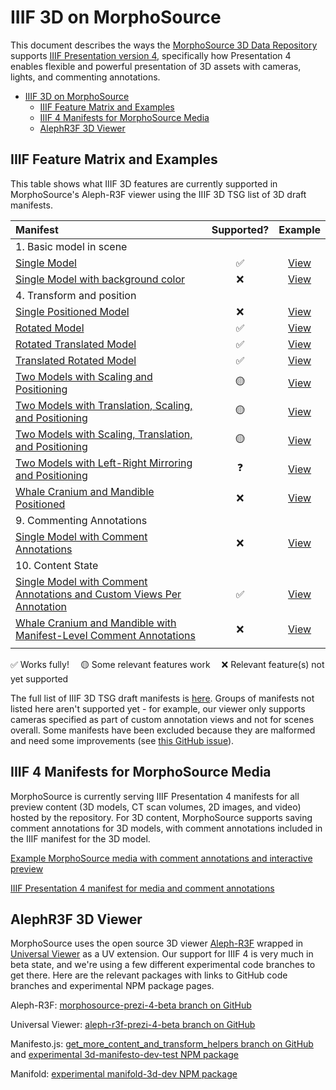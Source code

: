 # IIIF 3D on MorphoSource

This document describes the ways the [MorphoSource 3D Data Repository]([https://](https://www.morphosource.org/)) supports [IIIF Presentation version 4](https://preview.iiif.io/api/prezi-4/presentation/4.0/model/), specifically how Presentation 4 enables flexible and powerful presentation of 3D assets with cameras, lights, and commenting annotations.

- [IIIF 3D on MorphoSource](#iiif-3d-on-morphosource)
  - [IIIF Feature Matrix and Examples](#iiif-feature-matrix-and-examples)
  - [IIIF 4 Manifests for MorphoSource Media](#iiif-4-manifests-for-morphosource-media)
  - [AlephR3F 3D Viewer](#alephr3f-3d-viewer)

## IIIF Feature Matrix and Examples

This table shows what IIIF 3D features are currently supported in MorphoSource's Aleph-R3F viewer using the IIIF 3D TSG list of 3D draft manifests.

| Manifest | Supported? | Example
| :--- | :---: | :---: |
| 1. Basic model in scene | |
| [Single Model](https://raw.githubusercontent.com/IIIF/3d/main/manifests/1_basic_model_in_scene/model_origin.json) | ✅ | [View](https://www.morphosource.org/uv/uv.html#?manifest=https://raw.githubusercontent.com/IIIF/3d/main/manifests/1_basic_model_in_scene/model_origin.json)
| [Single Model with background color](https://raw.githubusercontent.com/IIIF/3d/main/manifests/1_basic_model_in_scene/model_origin_bgcolor) | ❌ | [View](https://www.morphosource.org/uv/uv.html#?manifest=https://raw.githubusercontent.com/IIIF/3d/main/manifests/1_basic_model_in_scene/model_origin_bgcolor.json)
| 4. Transform and position | |
| [Single Positioned Model](https://raw.githubusercontent.com/IIIF/3d/main/manifests/4_transform_and_position/model_position.json) | ❌ | [View](https://www.morphosource.org/uv/uv.html#?manifest=https://raw.githubusercontent.com/IIIF/3d/main/manifests/4_transform_and_position/model_position.json)
| [Rotated Model](https://raw.githubusercontent.com/IIIF/3d/main/manifests/4_transform_and_position/model_transform_rotate_position.json) | ✅ | [View](https://www.morphosource.org/uv/uv.html#?manifest=https://raw.githubusercontent.com/IIIF/3d/main/manifests/4_transform_and_position/model_transform_rotate_position.json)
| [Rotated Translated Model](https://raw.githubusercontent.com/IIIF/3d/main/manifests/4_transform_and_position/model_transform_rotate_translate_position.json) | ✅ | [View](https://www.morphosource.org/uv/uv.html#?manifest=https://raw.githubusercontent.com/IIIF/3d/main/manifests/4_transform_and_position/model_transform_rotate_translate_position.json)
| [Translated Rotated Model](https://raw.githubusercontent.com/IIIF/3d/main/manifests/4_transform_and_position/model_transform_translate_rotate_position.json) | ✅ | [View](https://www.morphosource.org/uv/uv.html#?manifest=https://raw.githubusercontent.com/IIIF/3d/main/manifests/4_transform_and_position/model_transform_translate_rotate_position.json)
| [Two Models with Scaling and Positioning](https://raw.githubusercontent.com/IIIF/3d/main/manifests/4_transform_and_position/model_transform_translate_scale_position.json) | 🟡 | [View](https://www.morphosource.org/uv/uv.html#?manifest=https://raw.githubusercontent.com/IIIF/3d/main/manifests/4_transform_and_position/model_transform_translate_scale_position.json)
| [Two Models with Translation, Scaling, and Positioning](https://raw.githubusercontent.com/IIIF/3d/main/manifests/4_transform_and_position/model_transform_scale_position.json) | 🟡 | [View](https://www.morphosource.org/uv/uv.html#?manifest=https://raw.githubusercontent.com/IIIF/3d/main/manifests/4_transform_and_position/model_transform_scale_position.json)
| [Two Models with Scaling, Translation, and Positioning](https://raw.githubusercontent.com/IIIF/3d/main/manifests/4_transform_and_position/model_transform_scale_translate_position.json) | 🟡 | [View](https://www.morphosource.org/uv/uv.html#?manifest=https://raw.githubusercontent.com/IIIF/3d/main/manifests/4_transform_and_position/model_transform_scale_translate_position.json)
| [Two Models with Left-Right Mirroring and Positioning](https://raw.githubusercontent.com/IIIF/3d/main/manifests/4_transform_and_position/model_transform_negative_scale_position.json) | ❓ | [View](https://www.morphosource.org/uv/uv.html#?manifest=https://raw.githubusercontent.com/IIIF/3d/main/manifests/4_transform_and_position/model_transform_negative_scale_position.json)
| [Whale Cranium and Mandible Positioned](https://raw.githubusercontent.com/IIIF/3d/main/manifests/4_transform_and_position/whale_cranium_and_mandible_position.json) | ❌ | [View](https://www.morphosource.org/uv/uv.html#?manifest=https://raw.githubusercontent.com/IIIF/3d/main/manifests/4_transform_and_position/whale_cranium_and_mandible_position.json)
| 9. Commenting Annotations | |
| [Single Model with Comment Annotations](https://raw.githubusercontent.com/IIIF/3d/main/manifests//9_commenting_annotations/astronaut_comment.json) | ❌ | [View](https://www.morphosource.org/uv/uv.html#?manifest=https://raw.githubusercontent.com/IIIF/3d/main/manifests/9_commenting_annotations/astronaut_comment.json)
| 10. Content State | |
| [Single Model with Comment Annotations and Custom Views Per Annotation](https://raw.githubusercontent.com/IIIF/3d/astronaut_comment_scope/manifests/10_content_state/astronaut_comment_scope.json) | ✅ | [View](https://www.morphosource.org/uv/uv.html#?manifest=https://raw.githubusercontent.com/IIIF/3d/astronaut_comment_scope/manifests/10_content_state/astronaut_comment_scope.json)
| [Whale Cranium and Mandible with Manifest-Level Comment Annotations](https://raw.githubusercontent.com/IIIF/3d/main/manifests/10_content_state/whale_comment_scope_content_state.json) | ❌ | [View](https://www.morphosource.org/uv/uv.html#?manifest=https://raw.githubusercontent.com/IIIF/3d/main/manifests/10_content_state/whale_comment_scope_content_state.json)
| | | |

✅ Works fully! &emsp;🟡 Some relevant features work &emsp;❌ Relevant feature(s) not yet supported

The full list of IIIF 3D TSG draft manifests is [here](https://github.com/IIIF/3d/tree/main/manifests). Groups of manifests not listed here aren't supported yet - for example, our viewer only supports cameras specified as part of custom annotation views and not for scenes overall. Some manifests have been excluded because they are malformed and need some improvements (see [this GitHub issue](https://github.com/IIIF/3d/issues/60)).

## IIIF 4 Manifests for MorphoSource Media

MorphoSource is currently serving IIIF Presentation 4 manifests for all preview content (3D models, CT scan volumes, 2D images, and video) hosted by the repository. For 3D content, MorphoSource supports saving comment annotations for 3D models, with comment annotations included in the IIIF manifest for the 3D model. 

[Example MorphoSource media with comment annotations and interactive preview](https://www.morphosource.org/concern/media/000658129?locale=en)

[IIIF Presentation 4 manifest for media and comment annotations](https://www.morphosource.org/manifests/c255adf9-f3ee-49b0-b8ea-7cb64b670343?manifest=https://www.morphosource.org/manifests/c255adf9-f3ee-49b0-b8ea-7cb64b670343)

## AlephR3F 3D Viewer

MorphoSource uses the open source 3D viewer [Aleph-R3F](https://github.com/aleph-viewer/aleph-r3f) wrapped in [Universal Viewer](https://github.com/UniversalViewer/universalviewer) as a UV extension. Our support for IIIF 4 is very much in beta state, and we're using a few different experimental code branches to get there. Here are the relevant packages with links to GitHub code branches and experimental NPM package pages.

Aleph-R3F: [morphosource-prezi-4-beta branch on GitHub](https://github.com/aleph-viewer/aleph-r3f/tree/morphosource-prezi-4-beta)

Universal Viewer: [aleph-r3f-prezi-4-beta branch on GitHub](https://github.com/MorphoSource/universalviewer/tree/aleph-r3f-prezi-4-beta)

Manifesto.js: [get_more_content_and_transform_helpers branch on GitHub](https://github.com/IIIF-Commons/manifesto-3d/tree/get_more_content_and_transform_helpers) and [experimental 3d-manifesto-dev-test NPM package](https://www.npmjs.com/package/3d-manifesto-dev-test)

Manifold: [experimental manifold-3d-dev NPM package](https://www.npmjs.com/package/manifold-3d-dev)


